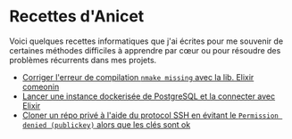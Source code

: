 # Recettes d'Anicet
Voici quelques recettes informatiques que j'ai écrites pour me souvenir de certaines méthodes difficiles à apprendre par cœur ou pour résoudre des problèmes récurrents dans mes projets.

- [Corriger l'erreur de compilation `nmake missing` avec la lib. Elixir comeonin](./argon2_fix_compile_windows_elixir.md)
- [Lancer une instance dockerisée de PostgreSQL et la connecter avec Elixir](./postgre_docker_elixir.md)
- [Cloner un répo privé à l'aide du protocol SSH en évitant le `Permission denied (publickey)` alors que les clés sont ok](./github_deploy_keys_linux_vps.md)